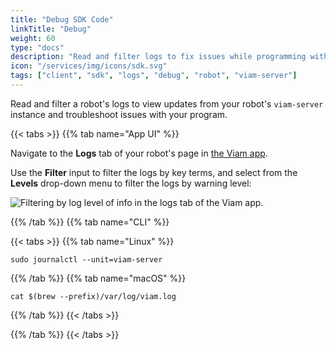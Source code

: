 ```yaml
---
title: "Debug SDK Code"
linkTitle: "Debug"
weight: 60
type: "docs"
description: "Read and filter logs to fix issues while programming with Viam's SDKs."
icon: "/services/img/icons/sdk.svg"
tags: ["client", "sdk", "logs", "debug", "robot", "viam-server"]
---
```


Read and filter a robot's logs to view updates from your robot's `viam-server` instance and troubleshoot issues with your program.

{{< tabs >}}
{{% tab name="App UI" %}}

Navigate to the **Logs** tab of your robot's page in [the Viam app](https://app.viam.com).

 Use the **Filter** input to filter the logs by key terms, and select from the **Levels** drop-down menu to filter the logs by warning level:

![Filtering by log level of info in the logs tab of the Viam app.](../img/sdks/log-level-info.png)

{{% /tab %}}
{{% tab name="CLI" %}}

{{< tabs >}}
{{% tab name="Linux" %}}

``` shell
sudo journalctl --unit=viam-server
```

{{% /tab %}}
{{% tab name="macOS" %}}

``` shell
cat $(brew --prefix)/var/log/viam.log
```

{{% /tab %}}
{{< /tabs >}}

{{% /tab %}}
{{< /tabs >}}
